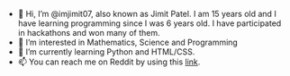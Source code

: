 - 👋 Hi, I’m @imjimit07, also known as Jimit Patel. I am 15 years old and I have learning programming since I was 6 years old. I have participated in hackathons and won many of them.
- 👀 I’m interested in Mathematics, Science and Programming
- 🌱 I’m currently learning Python and HTML/CSS.
- 📫 You can reach me on Reddit by using this [link](https://www.reddit.com/user/Thusleshbro).

<!---
imjimit07/imjimit07 is a ✨ special ✨ repository because its `README.md` (this file) appears on your GitHub profile.
You can click the Preview link to take a look at your changes.
--->
